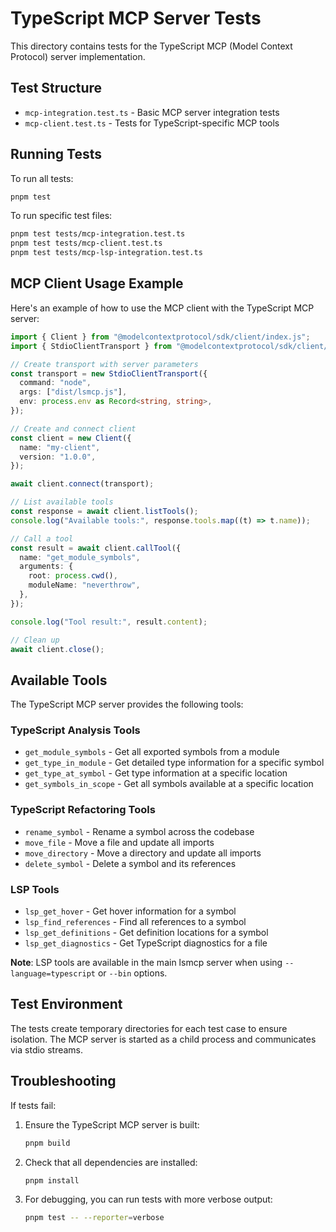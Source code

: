 # TypeScript MCP Server Tests

This directory contains tests for the TypeScript MCP (Model Context Protocol)
server implementation.

## Test Structure

- `mcp-integration.test.ts` - Basic MCP server integration tests
- `mcp-client.test.ts` - Tests for TypeScript-specific MCP tools

## Running Tests

To run all tests:

```bash
pnpm test
```

To run specific test files:

```bash
pnpm test tests/mcp-integration.test.ts
pnpm test tests/mcp-client.test.ts
pnpm test tests/mcp-lsp-integration.test.ts
```

## MCP Client Usage Example

Here's an example of how to use the MCP client with the TypeScript MCP server:

```typescript
import { Client } from "@modelcontextprotocol/sdk/client/index.js";
import { StdioClientTransport } from "@modelcontextprotocol/sdk/client/stdio.js";

// Create transport with server parameters
const transport = new StdioClientTransport({
  command: "node",
  args: ["dist/lsmcp.js"],
  env: process.env as Record<string, string>,
});

// Create and connect client
const client = new Client({
  name: "my-client",
  version: "1.0.0",
});

await client.connect(transport);

// List available tools
const response = await client.listTools();
console.log("Available tools:", response.tools.map((t) => t.name));

// Call a tool
const result = await client.callTool({
  name: "get_module_symbols",
  arguments: {
    root: process.cwd(),
    moduleName: "neverthrow",
  },
});

console.log("Tool result:", result.content);

// Clean up
await client.close();
```

## Available Tools

The TypeScript MCP server provides the following tools:

### TypeScript Analysis Tools

- `get_module_symbols` - Get all exported symbols from a module
- `get_type_in_module` - Get detailed type information for a specific symbol
- `get_type_at_symbol` - Get type information at a specific location
- `get_symbols_in_scope` - Get all symbols available at a specific location

### TypeScript Refactoring Tools

- `rename_symbol` - Rename a symbol across the codebase
- `move_file` - Move a file and update all imports
- `move_directory` - Move a directory and update all imports
- `delete_symbol` - Delete a symbol and its references

### LSP Tools

- `lsp_get_hover` - Get hover information for a symbol
- `lsp_find_references` - Find all references to a symbol
- `lsp_get_definitions` - Get definition locations for a symbol
- `lsp_get_diagnostics` - Get TypeScript diagnostics for a file

**Note**: LSP tools are available in the main lsmcp server when using
`--language=typescript` or `--bin` options.

## Test Environment

The tests create temporary directories for each test case to ensure isolation.
The MCP server is started as a child process and communicates via stdio streams.

## Troubleshooting

If tests fail:

1. Ensure the TypeScript MCP server is built:
   ```bash
   pnpm build
   ```

2. Check that all dependencies are installed:
   ```bash
   pnpm install
   ```

3. For debugging, you can run tests with more verbose output:
   ```bash
   pnpm test -- --reporter=verbose
   ```
